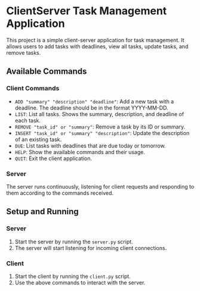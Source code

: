 # ClientServer Task Management Application

This project is a simple client-server application for task management. It allows users to add tasks with deadlines, view all tasks, update tasks, and remove tasks.

## Available Commands

### Client Commands

- `ADD "summary" "description" "deadline"`: Add a new task with a deadline. The deadline should be in the format YYYY-MM-DD.
- `LIST`: List all tasks. Shows the summary, description, and deadline of each task.
- `REMOVE "task_id" or "summary"`: Remove a task by its ID or summary.
- `INSERT "task_id" or "summary" "description"`: Update the description of an existing task.
- `DUE`: List tasks with deadlines that are due today or tomorrow.
- `HELP`: Show the available commands and their usage.
- `QUIT`: Exit the client application.

### Server

The server runs continuously, listening for client requests and responding to them according to the commands received.

## Setup and Running

### Server

1. Start the server by running the `server.py` script.
2. The server will start listening for incoming client connections.

### Client

1. Start the client by running the `client.py` script.
2. Use the above commands to interact with the server.
